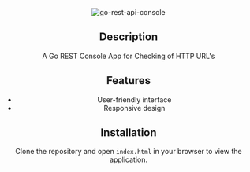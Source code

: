 <div align="center"><link rel="stylesheet" href="index.css">

<img src="https://nkb-backend-media-static-tenxiitian.s3.ap-south-1.amazonaws.com/tenxiitian_prod/programs/Tech+Programs/frontend-content/ccbp/coding-practice-questions/dynamic-webapps/go-rest-api-console-v1.gif" alt="go-rest-api-console" style="max-width: 300px;">

## Description

A Go REST Console App for Checking of HTTP URL's

## Features
- User-friendly interface
- Responsive design

## Installation

Clone the repository and open `index.html` in your browser to view the application.
